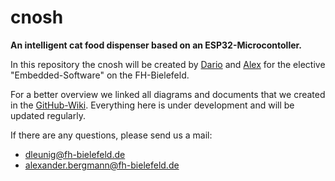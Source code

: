 # cnosh
**An intelligent cat food dispenser based on an ESP32-Microcontoller.**

In this repository the cnosh will be created by [Dario](https://github.com/dleunig) and [Alex](https://github.com/abergy) for the elective "Embedded-Software" on the FH-Bielefeld.

For a better overview we linked all diagrams and documents that we created in the [GitHub-Wiki](https://github.com/IoT-Lab-Minden/cnosh/wiki). Everything here is under development and will be updated regularly.

If there are any questions, please send us a mail:

- dleunig@fh-bielefeld.de
- alexander.bergmann@fh-bielefeld.de

